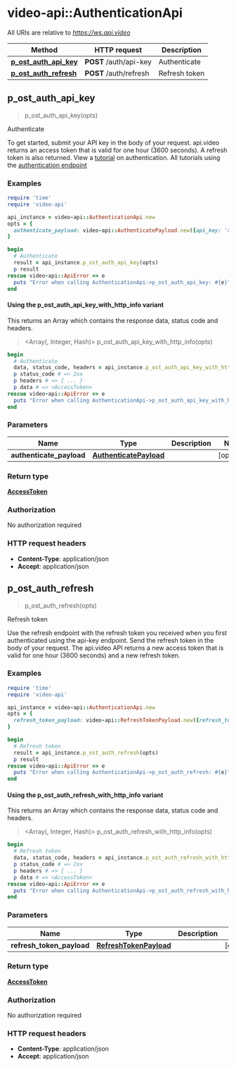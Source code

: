 # video-api::AuthenticationApi

All URIs are relative to *https://ws.api.video*

| Method | HTTP request | Description |
| ------ | ------------ | ----------- |
| [**p_ost_auth_api_key**](AuthenticationApi.md#p_ost_auth_api_key) | **POST** /auth/api-key | Authenticate |
| [**p_ost_auth_refresh**](AuthenticationApi.md#p_ost_auth_refresh) | **POST** /auth/refresh | Refresh token |


## p_ost_auth_api_key

> <AccessToken> p_ost_auth_api_key(opts)

Authenticate

To get started, submit your API key in the body of your request. api.video returns an access token that is valid for one hour (3600 seconds). A refresh token is also returned. View a [tutorial](https://api.video/blog/tutorials/authentication-tutorial) on authentication. All tutorials using the [authentication endpoint](https://api.video/blog/endpoints/authenticate)

### Examples

```ruby
require 'time'
require 'video-api'

api_instance = video-api::AuthenticationApi.new
opts = {
  authenticate_payload: video-api::AuthenticatePayload.new({api_key: 'api_key_example'}) # AuthenticatePayload | 
}

begin
  # Authenticate
  result = api_instance.p_ost_auth_api_key(opts)
  p result
rescue video-api::ApiError => e
  puts "Error when calling AuthenticationApi->p_ost_auth_api_key: #{e}"
end
```

#### Using the p_ost_auth_api_key_with_http_info variant

This returns an Array which contains the response data, status code and headers.

> <Array(<AccessToken>, Integer, Hash)> p_ost_auth_api_key_with_http_info(opts)

```ruby
begin
  # Authenticate
  data, status_code, headers = api_instance.p_ost_auth_api_key_with_http_info(opts)
  p status_code # => 2xx
  p headers # => { ... }
  p data # => <AccessToken>
rescue video-api::ApiError => e
  puts "Error when calling AuthenticationApi->p_ost_auth_api_key_with_http_info: #{e}"
end
```

### Parameters

| Name | Type | Description | Notes |
| ---- | ---- | ----------- | ----- |
| **authenticate_payload** | [**AuthenticatePayload**](AuthenticatePayload.md) |  | [optional] |

### Return type

[**AccessToken**](AccessToken.md)

### Authorization

No authorization required

### HTTP request headers

- **Content-Type**: application/json
- **Accept**: application/json


## p_ost_auth_refresh

> <AccessToken> p_ost_auth_refresh(opts)

Refresh token

Use the refresh endpoint with the refresh token you received when you first authenticated using the api-key endpoint. Send the refresh token in the body of your request. The api.video API returns a new access token that is valid for one hour (3600 seconds) and a new refresh token.  

### Examples

```ruby
require 'time'
require 'video-api'

api_instance = video-api::AuthenticationApi.new
opts = {
  refresh_token_payload: video-api::RefreshTokenPayload.new({refresh_token: 'refresh_token_example'}) # RefreshTokenPayload | 
}

begin
  # Refresh token
  result = api_instance.p_ost_auth_refresh(opts)
  p result
rescue video-api::ApiError => e
  puts "Error when calling AuthenticationApi->p_ost_auth_refresh: #{e}"
end
```

#### Using the p_ost_auth_refresh_with_http_info variant

This returns an Array which contains the response data, status code and headers.

> <Array(<AccessToken>, Integer, Hash)> p_ost_auth_refresh_with_http_info(opts)

```ruby
begin
  # Refresh token
  data, status_code, headers = api_instance.p_ost_auth_refresh_with_http_info(opts)
  p status_code # => 2xx
  p headers # => { ... }
  p data # => <AccessToken>
rescue video-api::ApiError => e
  puts "Error when calling AuthenticationApi->p_ost_auth_refresh_with_http_info: #{e}"
end
```

### Parameters

| Name | Type | Description | Notes |
| ---- | ---- | ----------- | ----- |
| **refresh_token_payload** | [**RefreshTokenPayload**](RefreshTokenPayload.md) |  | [optional] |

### Return type

[**AccessToken**](AccessToken.md)

### Authorization

No authorization required

### HTTP request headers

- **Content-Type**: application/json
- **Accept**: application/json

